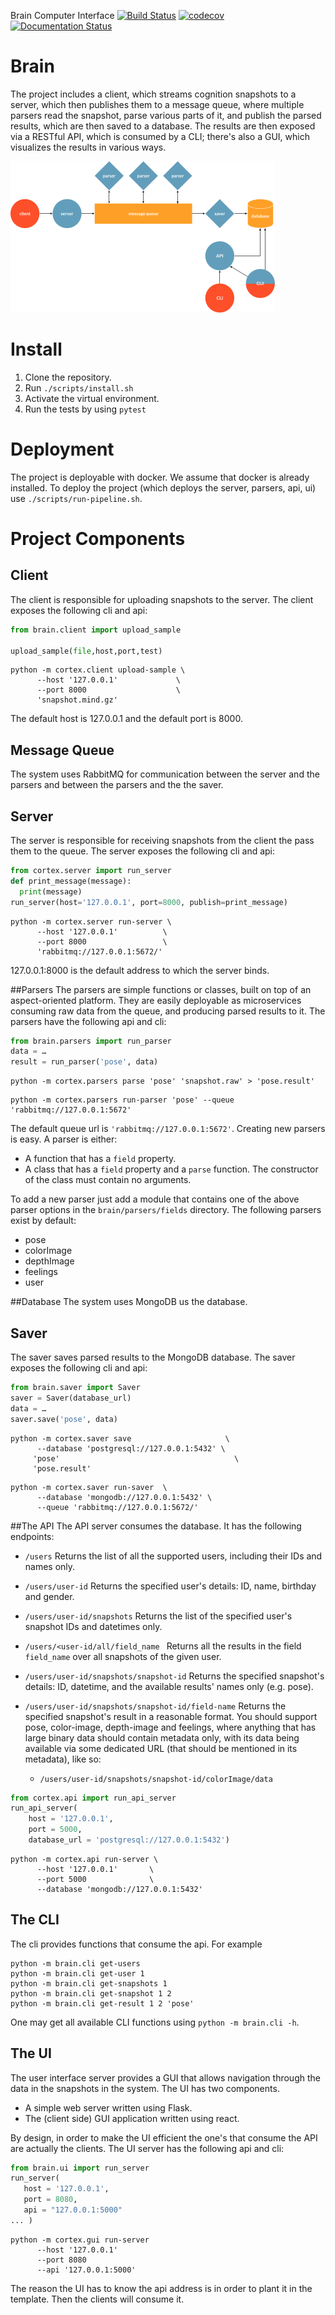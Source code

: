 Brain Computer Interface
[![Build Status](https://travis-ci.org/baraschner/brain.svg?branch=master)](https://travis-ci.org/baraschner/brain)
[![codecov](https://codecov.io/gh/baraschner/brain/branch/master/graph/badge.svg)](https://codecov.io/gh/baraschner/brain)
[![Documentation Status](https://readthedocs.org/projects/baraschnerbrain/badge/?version=latest)](https://baraschnerbrain.readthedocs.io/en/latest/?badge=latest)

# Brain
The  project includes a client, which streams cognition snapshots to a server, which then publishes them to a message queue, where multiple parsers read the snapshot, parse various parts of it, and publish the parsed results, which are then saved to a database.
The results are then exposed via a RESTful API, which is consumed by a CLI; there's also a GUI, which visualizes the results in various ways.

![Project Drawing](./scheme.png)

# Install
1. Clone the repository.
2. Run ``` ./scripts/install.sh ```
3. Activate the virtual environment.
4. Run the tests by using  ```pytest```

# Deployment
The project is deployable with docker. We assume that docker is already installed.
To deploy the project (which deploys the server, parsers, api, ui) use
 ```./scripts/run-pipeline.sh```.
 
 # Project Components
 ## Client
 The client is responsible for uploading snapshots to the server. The client exposes the following cli and api:
 ```python
from brain.client import upload_sample

upload_sample(file,host,port,test)
```
```shell script
python -m cortex.client upload-sample \
      --host '127.0.0.1'             \
      --port 8000                    \
      'snapshot.mind.gz'
```
The default host is 127.0.0.1 and the default port is 8000.
 
 ## Message Queue
 The system uses RabbitMQ for communication between the server and the parsers and between the parsers and the the saver.
 ## Server
 The server is responsible for receiving snapshots from the client the pass them to the queue.
 The server exposes the following cli and api:
  ```python
from cortex.server import run_server
def print_message(message):
    print(message)
run_server(host='127.0.0.1', port=8000, publish=print_message)
```
```shell script
python -m cortex.server run-server \
      --host '127.0.0.1'          \
      --port 8000                 \
      'rabbitmq://127.0.0.1:5672/'
```
127.0.0.1:8000 is the default address to which the server binds.

##Parsers
The parsers are simple functions or classes, built on top of an aspect-oriented platform. They are easily deployable as microservices consuming raw data from the queue, and producing parsed results to it. The parsers have the following api and cli:
```python
from brain.parsers import run_parser
data = … 
result = run_parser('pose', data)
```
```shell script
python -m cortex.parsers parse 'pose' 'snapshot.raw' > 'pose.result'
```
```shell script
python -m cortex.parsers run-parser 'pose' --queue 'rabbitmq://127.0.0.1:5672'
```
The default queue url is ```'rabbitmq://127.0.0.1:5672'```.
Creating new parsers is easy. A parser is either:
- A function that has a ``field`` property.
- A class that has a ```field``` property and a ```parse``` function. The constructor of the class must contain no arguments.

To add a new parser just add a module that contains one of the above parser options in the ```brain/parsers/fields``` directory.
The following parsers exist by default:
- pose
- colorImage
- depthImage
- feelings
- user

##Database
The system uses MongoDB us the database.

## Saver
The saver saves parsed results to the MongoDB database. The saver exposes the following cli and api:
```python
from brain.saver import Saver
saver = Saver(database_url)
data = …
saver.save('pose', data)
```
```shell script
python -m cortex.saver save                     \
      --database 'postgresql://127.0.0.1:5432' \
     'pose'                                       \
     'pose.result' 
```

```shell script
python -m cortex.saver run-saver  \
      --database 'mongodb://127.0.0.1:5432' \
      --queue 'rabbitmq://127.0.0.1:5672/'
```

##The API
The API server consumes the database. It has the following endpoints:
- ```/users```
Returns the list of all the supported users, including their IDs and names only.
- ```/users/user-id```
Returns the specified user's details: ID, name, birthday and gender.
- ```/users/user-id/snapshots```
Returns the list of the specified user's snapshot IDs and datetimes only.
- ```/users/<user-id/all/field_name ```
Returns all the results in the field ``field_name`` over all snapshots of the given user.

- ```/users/user-id/snapshots/snapshot-id```
Returns the specified snapshot's details: ID, datetime, and the available results' names only (e.g. pose).

- ```/users/user-id/snapshots/snapshot-id/field-name```
Returns the specified snapshot's result in a reasonable format. You should support pose, color-image, depth-image and feelings, where anything that has large binary data should contain metadata only, with its data being available via some dedicated URL (that should be mentioned in its metadata), like so:
    - ```/users/user-id/snapshots/snapshot-id/colorImage/data``` 

```python
from cortex.api import run_api_server
run_api_server(
    host = '127.0.0.1',
    port = 5000,
    database_url = 'postgresql://127.0.0.1:5432')
```

```shell script
python -m cortex.api run-server \
      --host '127.0.0.1'       \
      --port 5000              \
      --database 'mongodb://127.0.0.1:5432'
```

## The CLI
The cli provides functions that consume the api. For example
```shell script
python -m brain.cli get-users
python -m brain.cli get-user 1
python -m brain.cli get-snapshots 1
python -m brain.cli get-snapshot 1 2
python -m brain.cli get-result 1 2 'pose'
```
One may get all available CLI functions using ```python -m brain.cli -h```.

## The UI
The user interface server provides a GUI that allows navigation through the data in the snapshots in the system.
The UI has two components.
- A simple web server written using Flask.
- The (client side) GUI application written using react.

By design, in order to make the UI efficient the one's that consume the API are
 actually the clients.
 The UI server has the following api and cli:
 ```python
from brain.ui import run_server
run_server(
    host = '127.0.0.1',
    port = 8080,
    api = "127.0.0.1:5000"
... )
```

```shell script
python -m cortex.gui run-server 
      --host '127.0.0.1'       
      --port 8080              
      --api '127.0.0.1:5000'   
```
The reason the UI has to know the api address is in order to plant it in the template.
Then the clients will consume it.


